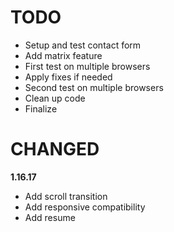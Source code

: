 # TODO

- Setup and test contact form
- Add matrix feature
- First test on multiple browsers
- Apply fixes if needed
- Second test on multiple browsers
- Clean up code
- Finalize

# CHANGED

**1.16.17**

- Add scroll transition
- Add responsive compatibility
- Add resume
